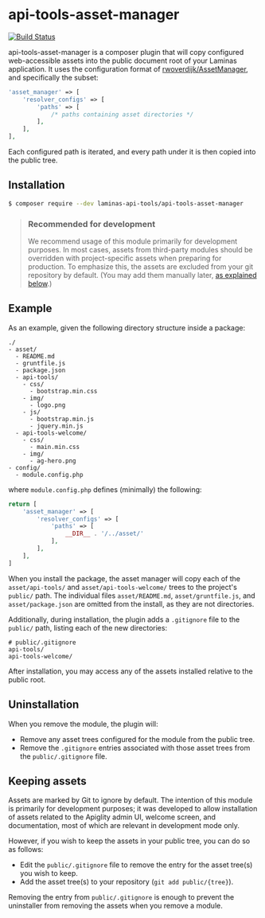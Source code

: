 # api-tools-asset-manager

[![Build Status](https://travis-ci.com/laminas-api-tools/api-tools-asset-manager.png)](https://travis-ci.com/laminas-api-tools/api-tools-asset-manager)

api-tools-asset-manager is a composer plugin that will copy configured web-accessible
assets into the public document root of your Laminas application. It uses
the configuration format of [rwoverdijk/AssetManager](https://github.com/rwoverdijk/AssetManager),
and specifically the subset:

```php
'asset_manager' => [
    'resolver_configs' => [
        'paths' => [
            /* paths containing asset directories */
        ],
    ],
],
```

Each configured path is iterated, and every path under it is then copied into
the public tree.

## Installation

```bash
$ composer require --dev laminas-api-tools/api-tools-asset-manager
```

> ### Recommended for development
>
> We recommend usage of this module primarily for development purposes. In most
> cases, assets from third-party modules should be overridden with
> project-specific assets when preparing for production. To emphasize this, the
> assets are excluded from your git repository by default. (You may add them
> manually later, [as explained below](#keeping-assets).)

## Example

As an example, given the following directory structure inside a package:

```text
./
- asset/
  - README.md
  - gruntfile.js
  - package.json
  - api-tools/
    - css/
      - bootstrap.min.css
    - img/
      - logo.png
    - js/
      - bootstrap.min.js
      - jquery.min.js
  - api-tools-welcome/
    - css/
      - main.min.css
    - img/
      - ag-hero.png
- config/
  - module.config.php
```

where `module.config.php` defines (minimally) the following:

```php
return [
    'asset_manager' => [
        'resolver_configs' => [
            'paths' => [
                __DIR__ . '/../asset/'
            ],
        ],
    ],
]
```

When you install the package, the asset manager will copy each of the
`asset/api-tools/` and `asset/api-tools-welcome/` trees to the project's
`public/` path. The individual files `asset/README.md`, `asset/gruntfile.js`, and
`asset/package.json` are omitted from the install, as they are not directories.

Additionally, during installation, the plugin adds a `.gitignore` file to the
`public/` path, listing each of the new directories:

```text
# public/.gitignore
api-tools/
api-tools-welcome/
```

After installation, you may access any of the assets installed relative to the
public root.

## Uninstallation

When you remove the module, the plugin will:

- Remove any asset trees configured for the module from the public tree.
- Remove the `.gitignore` entries associated with those asset trees from the
  `public/.gitignore` file.

## Keeping assets

Assets are marked by Git to ignore by default. The intention of this module is
primarily for development purposes; it was developed to allow installation of
assets related to the Apiglity admin UI, welcome screen, and documentation, most
of which are relevant in development mode only.

However, if you wish to keep the assets in your public tree, you can do so as
follows:

- Edit the `public/.gitignore` file to remove the entry for the asset tree(s)
  you wish to keep.
- Add the asset tree(s) to your repository (`git add public/{tree}`).

Removing the entry from `public/.gitignore` is enough to prevent the uninstaller
from removing the assets when you remove a module.

